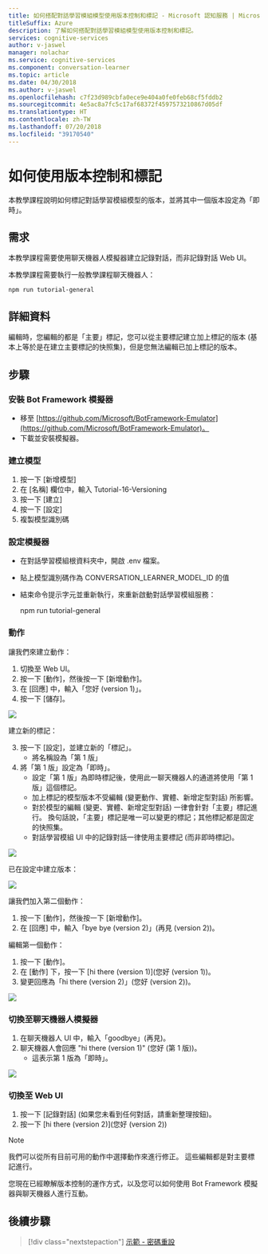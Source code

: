 ```yaml
---
title: 如何搭配對話學習模組模型使用版本控制和標記 - Microsoft 認知服務 | Microsoft Docs
titleSuffix: Azure
description: 了解如何搭配對話學習模組模型使用版本控制和標記。
services: cognitive-services
author: v-jaswel
manager: nolachar
ms.service: cognitive-services
ms.component: conversation-learner
ms.topic: article
ms.date: 04/30/2018
ms.author: v-jaswel
ms.openlocfilehash: c7f23d989cbfa0ece9e404a0fe0feb68cf5fddb2
ms.sourcegitcommit: 4e5ac8a7fc5c17af68372f4597573210867d05df
ms.translationtype: HT
ms.contentlocale: zh-TW
ms.lasthandoff: 07/20/2018
ms.locfileid: "39170540"
---
```

# <a name="how-to-use-versioning-and-tagging"></a>如何使用版本控制和標記

本教學課程說明如何標記對話學習模組模型的版本，並將其中一個版本設定為「即時」。  

## <a name="requirements"></a>需求
本教學課程需要使用聊天機器人模擬器建立記錄對話，而非記錄對話 Web UI。  

本教學課程需要執行一般教學課程聊天機器人：

    npm run tutorial-general

## <a name="details"></a>詳細資料

編輯時，您編輯的都是「主要」標記，您可以從主要標記建立加上標記的版本 (基本上等於是在建立主要標記的快照集)，但是您無法編輯已加上標記的版本。

## <a name="steps"></a>步驟

### <a name="install-the-bot-framework-emulator"></a>安裝 Bot Framework 模擬器

- 移至 [https://github.com/Microsoft/BotFramework-Emulator](https://github.com/Microsoft/BotFramework-Emulator)。
- 下載並安裝模擬器。

### <a name="create-an-model"></a>建立模型

1. 按一下 [新增模型]
2. 在 [名稱] 欄位中，輸入 Tutorial-16-Versioning
3. 按一下 [建立] 
4. 按一下 [設定]
5. 複製模型識別碼

### <a name="configure-the-emulator"></a>設定模擬器

- 在對話學習模組根資料夾中，開啟 .env 檔案。
- 貼上模型識別碼作為 CONVERSATION_LEARNER_MODEL_ID 的值
- 結束命令提示字元並重新執行，來重新啟動對話學習模組服務：
 
    npm run tutorial-general 

### <a name="actions"></a>動作

讓我們來建立動作：

1. 切換至 Web UI。
1. 按一下 [動作]，然後按一下 [新增動作]。
2. 在 [回應] 中，輸入「您好 (version 1)」。
3. 按一下 [儲存]。


![](../media/tutorial16_action1.PNG)

建立新的標記：

3. 按一下 [設定]，並建立新的「標記」。
    - 將名稱設為「第 1 版」
4. 將「第 1 版」設定為「即時」。  
    - 設定「第 1 版」為即時標記後，使用此一聊天機器人的通道將使用「第 1 版」這個標記。
    - 加上標記的模型版本不受編輯 (變更動作、實體、新增定型對話) 所影響。  
    - 對於模型的編輯 (變更、實體、新增定型對話) 一律會針對「主要」標記進行。  換句話說，「主要」標記是唯一可以變更的標記；其他標記都是固定的快照集。
    - 對話學習模組 UI 中的記錄對話一律使用主要標記 (而非即時標記)。

![](../media/tutorial16_v1_create.PNG)

已在設定中建立版本：

![](../media/tutorial16_settings.PNG)

讓我們加入第二個動作：

1. 按一下 [動作]，然後按一下 [新增動作]。
2. 在 [回應] 中，輸入「bye bye (version 2)」(再見 (version 2))。

編輯第一個動作：

1. 按一下 [動作]。
2. 在 [動作] 下，按一下 [hi there (version 1)]\(您好 (version 1)\)。
3. 變更回應為「hi there (version 2)」(您好 (version 2))。

![](../media/tutorial16_hi_there_v2.PNG)

### <a name="switch-to-the-bot-emulator"></a>切換至聊天機器人模擬器

1. 在聊天機器人 UI 中，輸入「goodbye」(再見)。
2. 聊天機器人會回應 "hi there (version 1)" (您好 (第 1 版))。
    - 這表示第 1 版為「即時」。 

![](../media/tutorial16_bf_response.PNG)

### <a name="switch-to-the-web-ui"></a>切換至 Web UI

1. 按一下 [記錄對話] (如果您未看到任何對話，請重新整理按鈕)。
2. 按一下 [hi there (version 2)]\(您好 (version 2)\)

> [!NOTE]
> 我們可以從所有目前可用的動作中選擇動作來進行修正。 這些編輯都是對主要標記進行。

您現在已經瞭解版本控制的運作方式，以及您可以如何使用 Bot Framework 模擬器與聊天機器人進行互動。

## <a name="next-steps"></a>後續步驟

> [!div class="nextstepaction"]
> [示範 - 密碼重設](./demo-password-reset.md)
